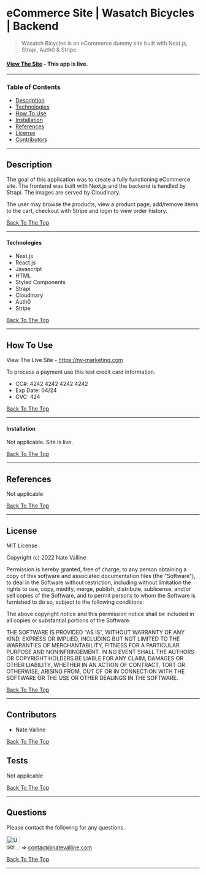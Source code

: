 # eCommerce Site | Wasatch Bicycles | Backend

> Wasatch Bicycles is an eCommerce dummy site built with Next.js, Strapi, Auth0 & Stripe.

#### [View The Site](https://nv-marketing.com) - This app is live.

<!-- Badge(s) Here -->

---

### Table of Contents

- [Description](#description)
- [Technologies](#technologies)
- [How To Use](#how-to-use)
- [Installation](#installation)
- [References](#references)
- [License](#license)
- [Contributors](#contributors)

---

## Description

The goal of this application was to create a fully functioning eCommerce site. The frontend was built with Next.js and the backend is handled by Strapi. The images are served by Cloudinary.

The user may browse the products, view a product page, add/remove items to the cart, checkout with Stripe and login to view order history.

[Back To The Top](#project-name)

---

#### Technologies

- Next.js
- React.js
- Javascript
- HTML
- Styled Components
- Strapi
- Cloudinary
- Auth0
- Stripe

[Back To The Top](#project-name)

---

## How To Use

View The Live Site - https://nv-marketing.com

To process a payment use this test credit card information.

- CC#: 4242 4242 4242 4242
- Exp Date: 04/24
- CVC: 424

[Back To The Top](#project-name)

---

#### Installation

Not applicable. Site is live.

[Back To The Top](#project-name)

---

## References

Not applicable

[Back To The Top](#project-name)

---

## License

MIT License

Copyright (c) 2022 Nate Valline

Permission is hereby granted, free of charge, to any person obtaining a copy of this software and associated documentation files (the "Software"), to deal in the Software without restriction, including without limitation the rights to use, copy, modify, merge, publish, distribute, sublicense, and/or sell copies of the Software, and to permit persons to whom the Software is furnished to do so, subject to the following conditions:

The above copyright notice and this permission notice shall be included in all copies or substantial portions of the Software.

THE SOFTWARE IS PROVIDED "AS IS", WITHOUT WARRANTY OF ANY KIND, EXPRESS OR IMPLIED, INCLUDING BUT NOT LIMITED TO THE WARRANTIES OF MERCHANTABILITY, FITNESS FOR A PARTICULAR PURPOSE AND NONINFRINGEMENT. IN NO EVENT SHALL THE AUTHORS OR COPYRIGHT HOLDERS BE LIABLE FOR ANY CLAIM, DAMAGES OR OTHER LIABILITY, WHETHER IN AN ACTION OF CONTRACT, TORT OR OTHERWISE, ARISING FROM, OUT OF OR IN CONNECTION WITH THE SOFTWARE OR THE USE OR OTHER DEALINGS IN THE SOFTWARE.

[Back To The Top](#project-name)

---

## Contributors

- Nate Valline

[Back To The Top](#project-name)

## Tests

Not applicable

[Back To The Top](#project-name)

---

## Questions

Please contact the following for any questions.

<img src="https://avatars3.githubusercontent.com/u/58278138?v=4" alt="User Image" width="35px"> => contact@natevalline.com

[Back To The Top](#project-name)

---
